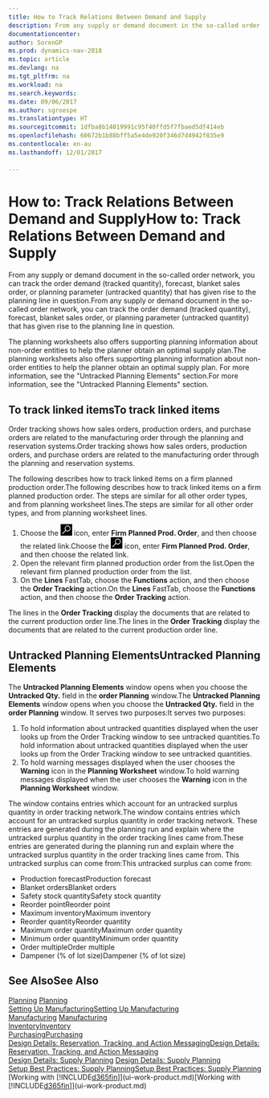 ```yaml
---
title: How to Track Relations Between Demand and Supply
description: From any supply or demand document in the so-called order network, you can track the order demand (tracked quantity), forecast, blanket sales order, or planning parameter (untracked quantity) that has given rise to the planning line in question.
documentationcenter: 
author: SorenGP
ms.prod: dynamics-nav-2018
ms.topic: article
ms.devlang: na
ms.tgt_pltfrm: na
ms.workload: na
ms.search.keywords: 
ms.date: 09/06/2017
ms.author: sgroespe
ms.translationtype: HT
ms.sourcegitcommit: 1dfba8b14019991c95f40ffd5f7fbaed5df414eb
ms.openlocfilehash: 60672b1b88bff5a5e4de920f346d7d4942f835e9
ms.contentlocale: en-au
ms.lasthandoff: 12/01/2017

---
```

# <a name="how-to-track-relations-between-demand-and-supply"></a><span data-ttu-id="718bd-103">How to: Track Relations Between Demand and Supply</span><span class="sxs-lookup"><span data-stu-id="718bd-103">How to: Track Relations Between Demand and Supply</span></span>
<span data-ttu-id="718bd-104">From any supply or demand document in the so-called order network, you can track the order demand (tracked quantity), forecast, blanket sales order, or planning parameter (untracked quantity) that has given rise to the planning line in question.</span><span class="sxs-lookup"><span data-stu-id="718bd-104">From any supply or demand document in the so-called order network, you can track the order demand (tracked quantity), forecast, blanket sales order, or planning parameter (untracked quantity) that has given rise to the planning line in question.</span></span>

<span data-ttu-id="718bd-105">The planning worksheets also offers supporting planning information about non-order entities to help the planner obtain an optimal supply plan.</span><span class="sxs-lookup"><span data-stu-id="718bd-105">The planning worksheets also offers supporting planning information about non-order entities to help the planner obtain an optimal supply plan.</span></span> <span data-ttu-id="718bd-106">For more information, see the "Untracked Planning Elements" section.</span><span class="sxs-lookup"><span data-stu-id="718bd-106">For more information, see the "Untracked Planning Elements" section.</span></span>

## <a name="to-track-linked-items"></a><span data-ttu-id="718bd-107">To track linked items</span><span class="sxs-lookup"><span data-stu-id="718bd-107">To track linked items</span></span>
<span data-ttu-id="718bd-108">Order tracking shows how sales orders, production orders, and purchase orders are related to the manufacturing order through the planning and reservation systems.</span><span class="sxs-lookup"><span data-stu-id="718bd-108">Order tracking shows how sales orders, production orders, and purchase orders are related to the manufacturing order through the planning and reservation systems.</span></span>

<span data-ttu-id="718bd-109">The following describes how to track linked items on a firm planned production order.</span><span class="sxs-lookup"><span data-stu-id="718bd-109">The following describes how to track linked items on a firm planned production order.</span></span> <span data-ttu-id="718bd-110">The steps are similar for all other order types, and from planning worksheet lines.</span><span class="sxs-lookup"><span data-stu-id="718bd-110">The steps are similar for all other order types, and from planning worksheet lines.</span></span>

1. <span data-ttu-id="718bd-111">Choose the ![Search for Page or Report](media/ui-search/search_small.png "Search for Page or Report icon") icon, enter **Firm Planned Prod. Order**, and then choose the related link.</span><span class="sxs-lookup"><span data-stu-id="718bd-111">Choose the ![Search for Page or Report](media/ui-search/search_small.png "Search for Page or Report icon") icon, enter **Firm Planned Prod. Order**, and then choose the related link.</span></span>
2. <span data-ttu-id="718bd-112">Open the relevant firm planned production order from the list.</span><span class="sxs-lookup"><span data-stu-id="718bd-112">Open the relevant firm planned production order from the list.</span></span>
3. <span data-ttu-id="718bd-113">On the **Lines** FastTab, choose the **Functions** action, and then choose the **Order Tracking** action.</span><span class="sxs-lookup"><span data-stu-id="718bd-113">On the **Lines** FastTab, choose the **Functions** action, and then choose the **Order Tracking** action.</span></span>

<span data-ttu-id="718bd-114">The lines in the **Order Tracking** display the documents that are related to the current production order line.</span><span class="sxs-lookup"><span data-stu-id="718bd-114">The lines in the **Order Tracking** display the documents that are related to the current production order line.</span></span>

## <a name="untracked-planning-elements"></a><span data-ttu-id="718bd-115">Untracked Planning Elements</span><span class="sxs-lookup"><span data-stu-id="718bd-115">Untracked Planning Elements</span></span>
<span data-ttu-id="718bd-116">The **Untracked Planning Elements** window opens when you choose the **Untracked Qty.** field in the **order Planning** window.</span><span class="sxs-lookup"><span data-stu-id="718bd-116">The **Untracked Planning Elements** window opens when you choose the **Untracked Qty.** field in the **order Planning** window.</span></span> <span data-ttu-id="718bd-117">It serves two purposes:</span><span class="sxs-lookup"><span data-stu-id="718bd-117">It serves two purposes:</span></span>

1. <span data-ttu-id="718bd-118">To hold information about untracked quantities displayed when the user looks up from the Order Tracking window to see untracked quantities.</span><span class="sxs-lookup"><span data-stu-id="718bd-118">To hold information about untracked quantities displayed when the user looks up from the Order Tracking window to see untracked quantities.</span></span>
2. <span data-ttu-id="718bd-119">To hold warning messages displayed when the user chooses the **Warning** icon in the **Planning Worksheet** window.</span><span class="sxs-lookup"><span data-stu-id="718bd-119">To hold warning messages displayed when the user chooses the **Warning** icon in the **Planning Worksheet** window.</span></span>

<span data-ttu-id="718bd-120">The window contains entries which account for an untracked surplus quantity in order tracking network.</span><span class="sxs-lookup"><span data-stu-id="718bd-120">The window contains entries which account for an untracked surplus quantity in order tracking network.</span></span> <span data-ttu-id="718bd-121">These entries are generated during the planning run and explain where the untracked surplus quantity in the order tracking lines came from.</span><span class="sxs-lookup"><span data-stu-id="718bd-121">These entries are generated during the planning run and explain where the untracked surplus quantity in the order tracking lines came from.</span></span> <span data-ttu-id="718bd-122">This untracked surplus can come from:</span><span class="sxs-lookup"><span data-stu-id="718bd-122">This untracked surplus can come from:</span></span>

- <span data-ttu-id="718bd-123">Production forecast</span><span class="sxs-lookup"><span data-stu-id="718bd-123">Production forecast</span></span>
- <span data-ttu-id="718bd-124">Blanket orders</span><span class="sxs-lookup"><span data-stu-id="718bd-124">Blanket orders</span></span>
- <span data-ttu-id="718bd-125">Safety stock quantity</span><span class="sxs-lookup"><span data-stu-id="718bd-125">Safety stock quantity</span></span>
- <span data-ttu-id="718bd-126">Reorder point</span><span class="sxs-lookup"><span data-stu-id="718bd-126">Reorder point</span></span>
- <span data-ttu-id="718bd-127">Maximum inventory</span><span class="sxs-lookup"><span data-stu-id="718bd-127">Maximum inventory</span></span>
- <span data-ttu-id="718bd-128">Reorder quantity</span><span class="sxs-lookup"><span data-stu-id="718bd-128">Reorder quantity</span></span>
- <span data-ttu-id="718bd-129">Maximum order quantity</span><span class="sxs-lookup"><span data-stu-id="718bd-129">Maximum order quantity</span></span>
- <span data-ttu-id="718bd-130">Minimum order quantity</span><span class="sxs-lookup"><span data-stu-id="718bd-130">Minimum order quantity</span></span>
- <span data-ttu-id="718bd-131">Order multiple</span><span class="sxs-lookup"><span data-stu-id="718bd-131">Order multiple</span></span>
- <span data-ttu-id="718bd-132">Dampener (% of lot size)</span><span class="sxs-lookup"><span data-stu-id="718bd-132">Dampener (% of lot size)</span></span>

## <a name="see-also"></a><span data-ttu-id="718bd-133">See Also</span><span class="sxs-lookup"><span data-stu-id="718bd-133">See Also</span></span>  
<span data-ttu-id="718bd-134">[Planning](production-planning.md) </span><span class="sxs-lookup"><span data-stu-id="718bd-134">[Planning](production-planning.md) </span></span>  
[<span data-ttu-id="718bd-135">Setting Up Manufacturing</span><span class="sxs-lookup"><span data-stu-id="718bd-135">Setting Up Manufacturing</span></span>](production-configure-production-processes.md)  
<span data-ttu-id="718bd-136">[Manufacturing](production-manage-manufacturing.md)  </span><span class="sxs-lookup"><span data-stu-id="718bd-136">[Manufacturing](production-manage-manufacturing.md)  </span></span>  
[<span data-ttu-id="718bd-137">Inventory</span><span class="sxs-lookup"><span data-stu-id="718bd-137">Inventory</span></span>](inventory-manage-inventory.md)  
[<span data-ttu-id="718bd-138">Purchasing</span><span class="sxs-lookup"><span data-stu-id="718bd-138">Purchasing</span></span>](purchasing-manage-purchasing.md)  
[<span data-ttu-id="718bd-139">Design Details: Reservation, Tracking, and Action Messaging</span><span class="sxs-lookup"><span data-stu-id="718bd-139">Design Details: Reservation, Tracking, and Action Messaging</span></span>](design-details-reservation-order-tracking-and-action-messaging.md)  
<span data-ttu-id="718bd-140">[Design Details: Supply Planning](design-details-supply-planning.md) </span><span class="sxs-lookup"><span data-stu-id="718bd-140">[Design Details: Supply Planning](design-details-supply-planning.md) </span></span>  
[<span data-ttu-id="718bd-141">Setup Best Practices: Supply Planning</span><span class="sxs-lookup"><span data-stu-id="718bd-141">Setup Best Practices: Supply Planning</span></span>](setup-best-practices-supply-planning.md)  
<span data-ttu-id="718bd-142">[Working with [!INCLUDE[d365fin](includes/d365fin_md.md)]](ui-work-product.md)</span><span class="sxs-lookup"><span data-stu-id="718bd-142">[Working with [!INCLUDE[d365fin](includes/d365fin_md.md)]](ui-work-product.md)</span></span>

